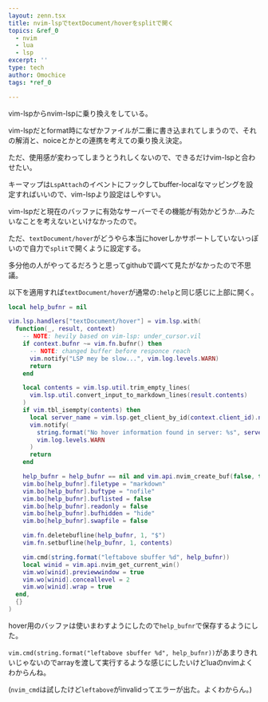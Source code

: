 ```yaml
---
layout: zenn.tsx
title: nvim-lspでtextDocument/hoverをsplitで開く
topics: &ref_0
  - nvim
  - lua
  - lsp
excerpt: ''
type: tech
author: Omochice
tags: *ref_0

---
```

vim-lspからnvim-lspに乗り換えをしている。

vim-lspだとformat時になぜかファイルが二重に書き込まれてしまうので、それの解消と、noiceとかとの連携を考えての乗り換え決定。

ただ、使用感が変わってしまうとうれしくないので、できるだけvim-lspと合わせたい。

キーマップは`LspAttach`のイベントにフックしてbuffer-localなマッピングを設定すればいいので、vim-lspより設定はしやすい。

vim-lspだと現在のバッファに有効なサーバーでその機能が有効かどうか...みたいなことを考えないといけなかったので。

ただ、`textDocument/hover`がどうやら本当にhoverしかサポートしていないっぽいので自力で`split`で開くように設定する。

多分他の人がやってるだろうと思ってgithubで調べて見たがなかったので不思議。

以下を適用すれば`textDocument/hover`が通常の`:help`と同じ感じに上部に開く。


```lua
local help_bufnr = nil

vim.lsp.handlers["textDocument/hover"] = vim.lsp.with(
  function(_, result, context)
    -- NOTE: hevily based on vim-lsp: under_cursor.vil
    if context.bufnr ~= vim.fn.bufnr() then
      -- NOTE: changed buffer before responce reach
      vim.notify("LSP mey be slow...", vim.log.levels.WARN)
      return
    end

    local contents = vim.lsp.util.trim_empty_lines(
      vim.lsp.util.convert_input_to_markdown_lines(result.contents)
    )
    if vim.tbl_isempty(contents) then
      local server_name = vim.lsp.get_client_by_id(context.client_id).name
      vim.notify(
        string.format("No hover information found in server: %s", server_name),
        vim.log.levels.WARN
      )
      return
    end

    help_bufnr = help_bufnr == nil and vim.api.nvim_create_buf(false, true) or help_bufnr
    vim.bo[help_bufnr].filetype = "markdown"
    vim.bo[help_bufnr].buftype = "nofile"
    vim.bo[help_bufnr].buflisted = false
    vim.bo[help_bufnr].readonly = false
    vim.bo[help_bufnr].bufhidden = "hide"
    vim.bo[help_bufnr].swapfile = false

    vim.fn.deletebufline(help_bufnr, 1, "$")
    vim.fn.setbufline(help_bufnr, 1, contents)

    vim.cmd(string.format("leftabove sbuffer %d", help_bufnr))
    local winid = vim.api.nvim_get_current_win()
    vim.wo[winid].previewwindow = true
    vim.wo[winid].conceallevel = 2
    vim.wo[winid].wrap = true
  end,
  {}
)
```

hover用のバッファは使いまわすようにしたので`help_bufnr`で保存するようにした。


`vim.cmd(string.format("leftabove sbuffer %d", help_bufnr))`があまりきれいじゃないのでarrayを渡して実行するような感じにしたいけどluaのnvimよくわからんね。

(`nvim_cmd`は試したけど`leftabove`がinvalidってエラーが出た。よくわからん。)
